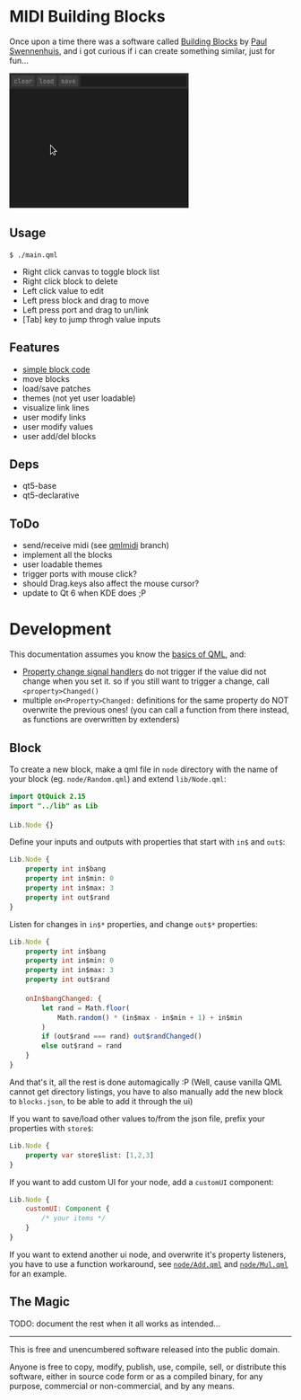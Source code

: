 # MIDI Building Blocks

Once upon a time there was a software called [Building Blocks](https://web.archive.org/web/20051102002557/http://www.midiworld.org/users/aureality/products/buildingblocks/buildingblocks.html) by [Paul Swennenhuis](https://soundcloud.com/aureality-1), and i got curious if i can create something similar, just for fun...

![mbb](mbb.gif?raw=true)

## Usage

```
$ ./main.qml
```

- Right click canvas to toggle block list
- Right click block to delete
- Left click value to edit
- Left press block and drag to move
- Left press port and drag to un/link
- [Tab] key to jump throgh value inputs

## Features

- [simple block code](#block)
- move blocks
- load/save patches
- themes (not yet user loadable)
- visualize link lines
- user modify links
- user modify values
- user add/del blocks

## Deps

- qt5-base
- qt5-declarative

## ToDo

- send/receive midi (see [qmlmidi](https://github.com/oskude/mbb/tree/qmlmidi) branch)
- implement all the blocks
- user loadable themes
- trigger ports with mouse click?
- should Drag.keys also affect the mouse cursor?
- update to Qt 6 when KDE does ;P

# Development

This documentation assumes you know the [basics of QML](https://doc.qt.io/qt-5/qtqml-syntax-basics.html), and:

- [Property change signal handlers](https://doc.qt.io/qt-5/qtqml-syntax-signals.html#property-change-signal-handlers) do not trigger if the value did not change when you set it. so if you still want to trigger a change, call `<property>Changed()`
- multiple `on<Property>Changed:` definitions for the same property do NOT overwrite the previous ones! (you can call a function from there instead, as functions are overwritten by extenders)

## Block

To create a new block, make a qml file in `node` directory with the name of your block (eg. `node/Random.qml`) and extend `lib/Node.qml`:

```qml
import QtQuick 2.15
import "../lib" as Lib

Lib.Node {}
```

Define your inputs and outputs with properties that start with `in$` and `out$`:
```qml
Lib.Node {
	property int in$bang
	property int in$min: 0
	property int in$max: 3
	property int out$rand
}
```

Listen for changes in `in$*` properties, and change `out$*` properties:
```qml
Lib.Node {
	property int in$bang
	property int in$min: 0
	property int in$max: 3
	property int out$rand

	onIn$bangChanged: {
		let rand = Math.floor(
			Math.random() * (in$max - in$min + 1) + in$min
		)
		if (out$rand === rand) out$randChanged()
		else out$rand = rand
	}
}
```

And that's it, all the rest is done automagically :P (Well, cause vanilla QML cannot get directory listings, you have to also manually add the new block to `blocks.json`, to be able to add it through the ui)

If you want to save/load other values to/from the json file, prefix your properties with `store$`:
```qml
Lib.Node {
	property var store$list: [1,2,3]
}
```

If you want to add custom UI for your node, add a `customUI` component:
```qml
Lib.Node {
	customUI: Component {
		/* your items */
	}
}
```

If you want to extend another ui node, and overwrite it's property listeners, you have to use a function workaround, see [`node/Add.qml`](node/Add.qml) and [`node/Mul.qml`](node/Mul.qml) for an example.

## The Magic

TODO: document the rest when it all works as intended...

---

This is free and unencumbered software released into the public domain.

Anyone is free to copy, modify, publish, use, compile, sell, or
distribute this software, either in source code form or as a compiled
binary, for any purpose, commercial or non-commercial, and by any
means.
